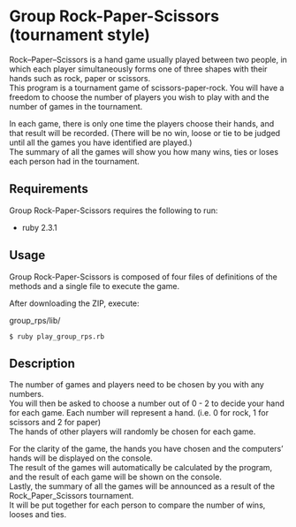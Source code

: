 # Group Rock-Paper-Scissors (tournament style)  
Rock–Paper–Scissors is a hand game usually played between two people, in which each player simultaneously forms one of three shapes with their hands such as rock, paper or scissors.  
This program is a tournament game of scissors-paper-rock. You will have a freedom to choose the number of players you wish to play with and the number of games in the tournament.

In each game, there is only one time the players choose their hands, and that result will be recorded. (There will be no win, loose or tie to be judged until all the games you have identified are played.)  
The summary of all the games will show you how many wins, ties or loses each person had in the tournament.

## Requirements  
Group Rock-Paper-Scissors requires the following to run:
- ruby 2.3.1

## Usage  
Group Rock-Paper-Scissors is composed of four files of definitions of the methods and a single file to execute the game.

After downloading the ZIP, execute:  

group_rps/lib/
```
$ ruby play_group_rps.rb
```

## Description  
The number of games and players need to be chosen by you with any numbers.  
You will then be asked to choose a number out of 0 - 2 to decide your hand for each game. Each number will represent a hand. (i.e. 0 for rock, 1 for scissors and 2 for paper)  
The hands of other players will randomly be chosen for each game.  

For the clarity of the game, the hands you have chosen and the computers’ hands will be displayed on the console.  
The result of the games will automatically be calculated by the program, and the result of each game will be shown on the console.  
Lastly, the summary of all the games will be announced as a result of the Rock_Paper_Scissors tournament.  
It will be put together for each person to compare the number of wins, looses and ties.  
